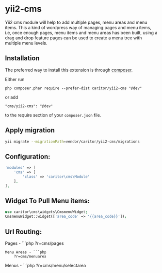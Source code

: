 yii2-cms
=========

Yii2 cms module will help to add multiple pages, menu areas and menu items. This a kind of wordpress way of managing pages and menu items, i.e, once enough pages, menu items and menu areas has been built, using a drag and drop feature pages can be used to create a menu tree with multiple menu levels.

Installation
------------

The preferred way to install this extension is through [composer](http://getcomposer.org/download/).

Either run

```
php composer.phar require --prefer-dist caritor/yii2-cms "@dev"
```

or add

```
"cms/yii2-cms": "@dev"
```

to the require section of your `composer.json` file.

Apply migration
---------------

```sh
yii migrate --migrationPath=vendor/caritor/yii2-cms/migrations
```

Configuration:
--------------

```php
'modules' => [
    'cms' => [
        'class' => 'caritor\cms\Module'
    ],
],
```

Widget To Pull Menu items:
--------------------------

```php
use caritor\cms\widgets\CmsmenuWidget;
CmsmenuWidget::widget(['area_code' => '{{area_code}}']);
```

Url Routing:
--------

Pages - ```php 
	?r=cms/pages
```
Menu Areas - ```php 
	?r=cms/menuarea
```
Menus - ```php 
	?r=cms/menu/selectarea
```
